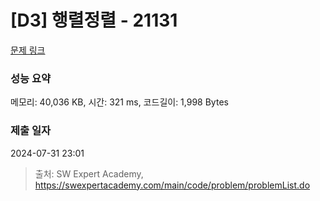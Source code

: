 # [D3] 행렬정렬 - 21131 

[문제 링크](https://swexpertacademy.com/main/code/problem/problemDetail.do?contestProbId=AZCQ28pKbaQDFAUC) 

### 성능 요약

메모리: 40,036 KB, 시간: 321 ms, 코드길이: 1,998 Bytes

### 제출 일자

2024-07-31 23:01



> 출처: SW Expert Academy, https://swexpertacademy.com/main/code/problem/problemList.do